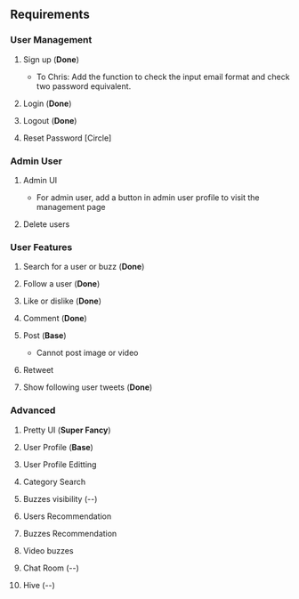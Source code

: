## Requirements

### User Management
1. Sign up (**Done**)
    - To Chris: Add the function to check the input email format and check two password equivalent.

2. Login (**Done**)

3. Logout (**Done**)

3. Reset Password [Circle]

### Admin User
1. Admin UI
    - For admin user, add a button in admin user profile to visit the management page

2. Delete users

### User Features
1. Search for a user or buzz (**Done**)

2. Follow a user (**Done**)

3. Like or dislike (**Done**)

4. Comment (**Done**)

5. Post (**Base**)
    - Cannot post image or video

6. Retweet

7. Show following user tweets (**Done**)


### Advanced
1. Pretty UI (**Super Fancy**)

2. User Profile (**Base**)

3. User Profile Editting

4. Category Search

5. Buzzes visibility (--)

6. Users Recommendation

7. Buzzes Recommendation

8. Video buzzes

9. Chat Room (--)

10. Hive (--)